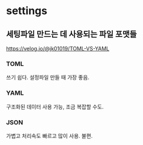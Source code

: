 # settings

## 세팅파일 만드는 데 사용되는 파일 포맷들

https://velog.io/@jk01019/TOML-VS-YAML

### TOML
쓰기 쉽다. 설정파일 만들 때 가장 좋음.

### YAML
구조화된 데이터 사용 가능, 조금 복잡할 수도.

### JSON
가볍고 처리속도 빠르고 많이 사용. 불편.